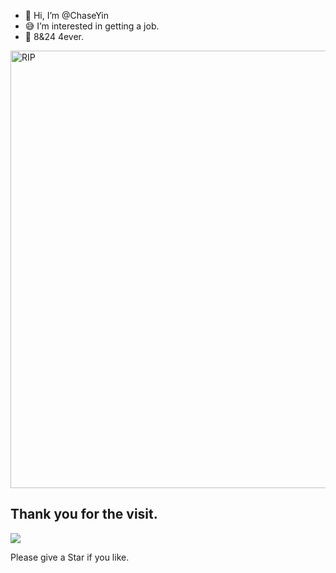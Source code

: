 - 👋 Hi, I’m @ChaseYin
- 😅 I’m interested in getting a job. 
- 💜 8&24 4ever.



<div style="align: center">
  <img width='600px' height='700px' margin='0 auto' alt="RIP" src="https://s1.ax1x.com/2022/03/09/b2HHrn.jpg" />

</div>



## Thank you for the visit.

![](http://profile-counter.glitch.me/ChaseYin/count.svg)

Please give a Star if you like.

<!---
ChaseYin/ChaseYin is a ✨ special ✨ repository because its `README.md` (this file) appears on your GitHub profile.
You can click the Preview link to take a look at your changes.
--->
